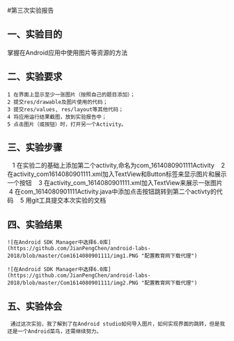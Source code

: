 #第三次实验报告
 
## 一、实验目的
掌握在Android应用中使用图片等资源的方法

## 二、实验要求
    1 在界面上显示至少一张图片（按照自己的题目添加）；
    2 提交res/drawable及图片使用的代码；
    3 提交res/values, res/layout等其他代码；
    4 将应用运行结果截图，放到实验报告中；
    5 点击图片（或按钮）时，打开另一个Activity。
    
## 三、实验步骤
    1 在实验二的基础上添加第二个activity,命名为com_1614080901111Activity
    2 在activity_com1614080901111.xml加入TextView和Button标签来显示图片和展示一个按钮
    3 在activity_com_1614080901111.xml加入TextView来展示一张图片
    4 在com_1614080901111Activity.java中添加点击按钮跳转到第二个activty的代码
    5 用git工具提交本次实验的文档
    
## 四、实验结果
    ![在Android SDK Manager中选择6.0库](https://github.com/JianPengChen/android-labs-2018/blob/master/Com1614080901111/img1.PNG "配置教育网下载代理")

    ![在Android SDK Manager中选择6.0库](https://github.com/JianPengChen/android-labs-2018/blob/master/Com1614080901111/img2.PNG "配置教育网下载代理")

## 五、实验体会
     通过这次实验，我了解到了在Android studio如何导入图片，如何实现界面的跳转，但是我还是一个Android菜鸟，还需继续努力。
